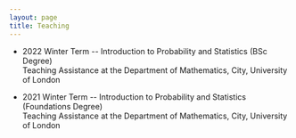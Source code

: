 ```yaml
---
layout: page
title: Teaching
---
```


* 2022 Winter Term -- Introduction to Probability and Statistics (BSc Degree)\
  Teaching Assistance at the Department of Mathematics, City, University of London

* 2021 Winter Term -- Introduction to Probability and Statistics (Foundations Degree)\
  Teaching Assistance at the Department of Mathematics, City, University of London

